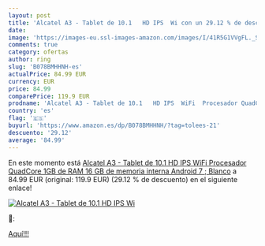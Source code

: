 ```yaml
---
layout: post
title: 'Alcatel A3 - Tablet de 10.1   HD IPS  Wi con un 29.12 % de descuento'
date: 
image: 'https://images-eu.ssl-images-amazon.com/images/I/41R5G1VVgFL._SL200_.jpg'
comments: true
category: ofertas
author: ring
slug: 'B078BMHHNH-es'
actualPrice: 84.99 EUR
currency: EUR
price: 84.99
comparePrice: 119.9 EUR
prodname: 'Alcatel A3 - Tablet de 10.1   HD IPS  WiFi  Procesador QuadCore  1GB de RAM  16 GB de memoria interna  Android 7 ; Blanco'
country: 'es'
flag: '🇪🇸'
buyurl: 'https://www.amazon.es/dp/B078BMHHNH/?tag=tolees-21'
descuento: '29.12'
average: '84.99'
---
```


En este momento está [Alcatel A3 - Tablet de 10.1   HD IPS  WiFi  Procesador QuadCore  1GB de RAM  16 GB de memoria interna  Android 7 ; Blanco](https://www.amazon.es/dp/B078BMHHNH/?tag=tolees-21) a 84.99 EUR (original: 119.9 EUR) (29.12 %  de descuento) en el siguiente enlace!

[![Alcatel A3 - Tablet de 10.1   HD IPS  Wi](https://images-eu.ssl-images-amazon.com/images/I/41R5G1VVgFL._SL200_.jpg)](https://www.amazon.es/dp/B078BMHHNH/?tag=tolees-21)

🔎:


[Aquí!!!](https://www.amazon.es/dp/B078BMHHNH/?tag=tolees-21)
